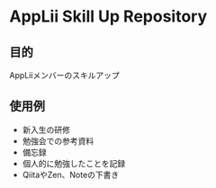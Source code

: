 # AppLii Skill Up Repository

## 目的
AppLiiメンバーのスキルアップ

## 使用例
- 新入生の研修
- 勉強会での参考資料
- 備忘録
- 個人的に勉強したことを記録
- QiitaやZen、Noteの下書き

